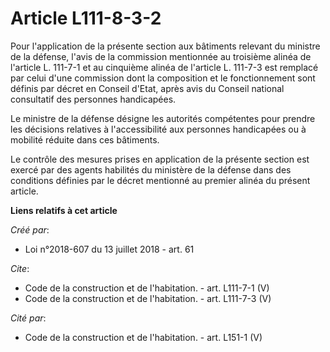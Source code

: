 # Article L111-8-3-2

Pour l'application de la présente section aux bâtiments relevant du ministre de la défense, l'avis de la commission
mentionnée au troisième alinéa de l'article L. 111-7-1 et au cinquième alinéa de l'article L. 111-7-3 est remplacé par celui
d'une commission dont la composition et le fonctionnement sont définis par décret en Conseil d'Etat, après avis du Conseil
national consultatif des personnes handicapées. 

Le ministre de la défense désigne les autorités compétentes pour prendre les décisions relatives à l'accessibilité aux
personnes handicapées ou à mobilité réduite dans ces bâtiments. 

Le contrôle des mesures prises en application de la présente section est exercé par des agents habilités du ministère de la
défense dans des conditions définies par le décret mentionné au premier alinéa du présent article.

**Liens relatifs à cet article**

_Créé par_:

  - Loi n°2018-607 du 13 juillet 2018 - art. 61

_Cite_:

  - Code de la construction et de l'habitation. - art. L111-7-1 (V)
  - Code de la construction et de l'habitation. - art. L111-7-3 (V)

_Cité par_:

  - Code de la construction et de l'habitation. - art. L151-1 (V)
